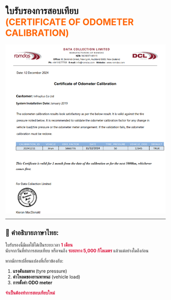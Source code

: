 # ใบรับรองการสอบเทียบ <br> <span style="color: #FF6600;">(CERTIFICATE OF ODOMETER CALIBRATION)</span>

![ใบรับรองการสอบเทียบ](../../../assets/certificate-odometer.png)

---

## 📝 คำอธิบายภาษาไทย:

ใบรับรองนี้มีผลใช้ได้เป็นระยะเวลา <span style="color:crimson; font-weight:bold;">1 เดือน</span>  
นับจากวันที่ทำการสอบเทียบ หรือจนถึง <span style="color:crimson; font-weight:bold;">ระยะทาง 5,000 กิโลเมตร</span> แล้วแต่อย่างใดถึงก่อน

หากมีการเปลี่ยนแปลงที่เกี่ยวข้องกับ:

1. **แรงดันลมยาง** (tyre pressure)  
2. **ค่าโหลดของยานพาหนะ** (vehicle load)  
3. **การตั้งค่า ODO meter**

<span style="color:crimson; font-weight:bold;">
จำเป็นต้องทำการสอบเทียบใหม่
</span>

